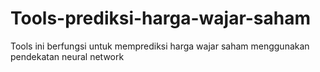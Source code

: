 # Tools-prediksi-harga-wajar-saham
Tools ini berfungsi untuk memprediksi harga wajar saham menggunakan pendekatan neural network
